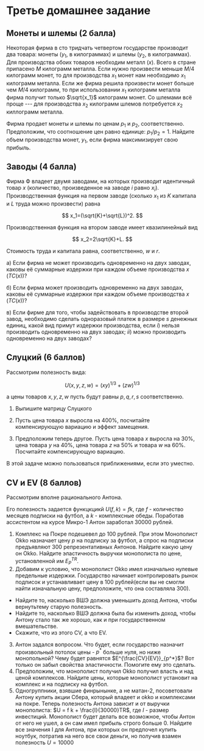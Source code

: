 # Третье домашнее задание

## Монеты и шлемы (2 балла)

Некоторая фирма в сто тридчать четвертом государстве производит два товара: монеты ($y_1$, в килограммах) и шлемы ($y_2$, в килограммах). Для производства обоих товаров необходим металл ($x$). Всего в стране припасено $M$ килограмм металла. Если нужно произвести меньше $M/4$ килограмм монет, то для производства $x_1$ монет нам необходимо $x_1$ килограмм металла. Если же фирма решила произвести монет больше чем $M/4$ килограмм, то при использовании $x_1$ килограмм металла фирма получит только $\sqrt{x_1}$ килограмм монет. Со шлемами всё проще --- для производства $x_2$ килограмм шлемов потребуется $x_2$ киллограмм металла. 

Фирма продает монеты и шлемы по ценам $p_1$ и $p_2$, соответственно. Предположим, что соотношение цен равно единице: $p_1/p_2=1$. Найдите объем производства монет, $y_1$, если фирма максимизирует свою прибыль.

## Заводы (4 балла)

Фирма Ф владеет двумя заводами, на которых производит идентичный товар $x$ (количество, произведенное на заводе $i$ равно $x_i$). Производственная функция на первом заводе (сколько $x_1$ из $K$ капитала и $L$ труда можно произвести) равна

$$
x_1=(\sqrt{K}+\sqrt{L})^2.
$$

Производственная функция на втором заводе имеет квазилинейный вид

$$
x_2=2\sqrt{K}+L.
$$

Стоимость труда и капитала равна, соответственно, $w$ и $r$.

а) Если фирма не может производить одновременно на двух заводах, каковы её суммарные издержки при каждом объеме производства $x$ ($TC(x)$)?

б) Если фирма может производить одновременно на двух заводах, каковы её суммарные издержки при каждом объеме производства $x$ ($TC(x)$)?

в) Если фирме для того, чтобы задействовать в производстве второй завод, необходимо сделать одноразовый платеж в размере $s$ денежных единиц, какой вид примут издержки производства, если $i)$ нельзя производить одновременно на двух заводах; $ii)$ можно производить одновременно на двух заводах?

## Слуцкий (6 баллов)

Рассмотрим полезность вида:

$$ U(x, y, z, w) = (xy)^{1/3} + (zw)^{1/3}$$

а цены товаров $x,y,z,w$ пусть будут равны $p,q,r,s$ соответственно.

1. Выпишите матрицу Слуцкого

2. Пусть цена товара $x$ выросла на 400\%, посчитайте компенсирующую вариацию и эффект замещения.

3. Предположим теперь другое. Пусть цена товара $x$ выросла на 30\%, цена товара $y$ на 40\%, цена товара $z$ на 50\% и товара $w$ на 60\%. Посчитайте компенсирующую вариацию.

В этой задаче можно пользоваться приближениями, если это уместно.

## CV и EV (8 баллов)

Рассмотрим вполне рационального Антона.  

Его полезность задается функцкцикй $U(f, k) = f k$, где $f$ - количество месяцев подписки на футбол, а $k$ - комплексные обеды. Поработав ассистентом на курсе Микро-1 Антон заработал 30000 рублей.

1. Комплекс на Покре подешевел до 100 рублей. При этом Монополист Okko назначает цену $p$ на подписку за футбол, а спрос на подписки предъявляют 300 репрезентативных Антонов. Найдите какую цену он Okko. Найдите эластичность выручки монополиста по цене, установленной им $E^{TR}_P$.
2. Добавим к условию, что монополист Okko имел изначально нулевые предельные издержки. Государство начинает контролировать рынок подписок и устанавливает цену в 100 рублей(если вы не смогли найти изначальную цену, предположите, что она составляла 300).
- Найдите то, насколько ВШЭ должна уменьшить доход Антона, чтобы вернутьтему старую полезность.
- Найдите то, насколько ВШЭ должна была бы изменить доход, чтобы Антону стало так же хорошо, как и при государственном вмешательстве. 
- Скажите, что из этого CV, а что EV. 
3.  Антон задался вопросом. Что будет, если государство назначит произвольный потолок цены - $p^*$ больше нуля, но ниже монопольной? Чему будет равнятся $E^{\frac{CV}{EV}}_{p^*}$? Вот только он забыл свойства эластичности. Помогите ему это сделать.
4. Предположим, что монополист получил Okko получил власть и над ценой комплексов. Найдите цены, которые монополист установит на комплекс и на подписку на футбол.
5. Одногруппники, взявшие финрынынке, а не матан-2, посоветовали Антону купить акции Сбера, который владеет и okko и комплексами на покре. Теперь полезность Антона зависит и от выручки монополиста: $U = f k + \frac{I}{30000}TR$, где $I$ - размер инвестиций. Монополист будет делать все возможное, чтобы Антон от него не ушел, а он сам имел прибыль строго больше 0. Найдите все значения I для Антона, при которых он предпочел купить ноутбук, потратив на него все свои деньги, но получив взамен полезность $U = 10000$
